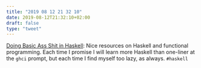 ```yaml
---
title: "2019 08 12 21 32 10"
date: 2019-08-12T21:32:10+02:00
draft: false
type: "tweet"
---
```

[Doing Basic Ass Shit in Haskell](http://www.philipzucker.com/doing-basic-ass-stuff-in-haskell/): Nice resources on Haskell and functional programming. Each time I promise I will learn more Haskell than one-liner at the `ghci` prompt, but each time I find myself too lazy, as always. `#haskell`
